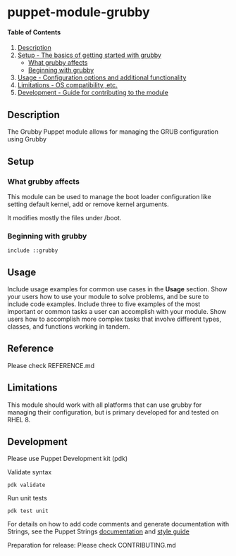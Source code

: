# puppet-module-grubby

#### Table of Contents

1. [Description](#description)
2. [Setup - The basics of getting started with grubby](#setup)
    * [What grubby affects](#what-grubby-affects)
    * [Beginning with grubby](#beginning-with-grubby)
3. [Usage - Configuration options and additional functionality](#usage)
4. [Limitations - OS compatibility, etc.](#limitations)
5. [Development - Guide for contributing to the module](#development)

## Description

The Grubby Puppet module allows for managing the GRUB configuration using Grubby

## Setup

### What grubby affects

This module can be used to manage the boot loader configuration like setting default kernel, add or remove kernel arguments.

It modifies mostly the files under /boot.

### Beginning with grubby

    include ::grubby

## Usage

Include usage examples for common use cases in the **Usage** section. Show your users how to use your module to solve problems, and be sure to include code examples. Include three to five examples of the most important or common tasks a user can accomplish with your module. Show users how to accomplish more complex tasks that involve different types, classes, and functions working in tandem.

## Reference

Please check REFERENCE.md

## Limitations

This module should work with all platforms that can use grubby for managing their configuration, but is primary developed for and tested on RHEL 8.

## Development

Please use Puppet Development kit (pdk)

Validate syntax

    pdk validate

Run unit tests

    pdk test unit

For details on how to add code comments and generate documentation with Strings, see the Puppet Strings [documentation](https://puppet.com/docs/puppet/latest/puppet_strings.html) and [style guide](https://puppet.com/docs/puppet/latest/puppet_strings_style.html)

Preparation for release: Please check CONTRIBUTING.md

